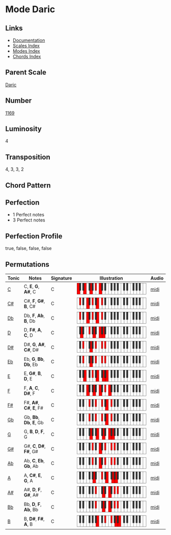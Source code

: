 # Mode Daric

## Links

- [Documentation](README.md)
- [Scales Index](Scales.md)
- [Modes Index](Modes.md)
- [Chords Index](Chords.md)

## Parent Scale

[Daric](ScaleDaric.md)

## Number

[1169](https://ianring.com/musictheory/scales/1169)

## Luminosity

4

## Transposition

4, 3, 3, 2

## Chord Pattern



## Perfection

- 1 Perfect notes
- 3 Perfect notes

## Perfection Profile

true, false, false, false

## Permutations

| Tonic | Notes | Signature | Illustration | Audio |
|-------|-------|-----------|--------------|-------|
| [C](ModeCNaturalDaric.md) | C, **E**, **G**, **A#**, C | C | ![CNaturalDaric](ModeCNaturalDaric.png) | [midi](https://github.com/edipermadi/music/blob/main/docs/ModeCNaturalDaric.mid?raw=true) |
| [C#](ModeCSharpDaric.md) | C#, **F**, **G#**, **B**, C# | C | ![CSharpDaric](ModeCSharpDaric.png) | [midi](https://github.com/edipermadi/music/blob/main/docs/ModeCSharpDaric.mid?raw=true) |
| [Db](ModeDFlatDaric.md) | Db, **F**, **Ab**, **B**, Db | C | ![DFlatDaric](ModeDFlatDaric.png) | [midi](https://github.com/edipermadi/music/blob/main/docs/ModeDFlatDaric.mid?raw=true) |
| [D](ModeDNaturalDaric.md) | D, **F#**, **A**, **C**, D | C | ![DNaturalDaric](ModeDNaturalDaric.png) | [midi](https://github.com/edipermadi/music/blob/main/docs/ModeDNaturalDaric.mid?raw=true) |
| [D#](ModeDSharpDaric.md) | D#, **G**, **A#**, **C#**, D# | C | ![DSharpDaric](ModeDSharpDaric.png) | [midi](https://github.com/edipermadi/music/blob/main/docs/ModeDSharpDaric.mid?raw=true) |
| [Eb](ModeEFlatDaric.md) | Eb, **G**, **Bb**, **Db**, Eb | C | ![EFlatDaric](ModeEFlatDaric.png) | [midi](https://github.com/edipermadi/music/blob/main/docs/ModeEFlatDaric.mid?raw=true) |
| [E](ModeENaturalDaric.md) | E, **G#**, **B**, **D**, E | C | ![ENaturalDaric](ModeENaturalDaric.png) | [midi](https://github.com/edipermadi/music/blob/main/docs/ModeENaturalDaric.mid?raw=true) |
| [F](ModeFNaturalDaric.md) | F, **A**, **C**, **D#**, F | C | ![FNaturalDaric](ModeFNaturalDaric.png) | [midi](https://github.com/edipermadi/music/blob/main/docs/ModeFNaturalDaric.mid?raw=true) |
| [F#](ModeFSharpDaric.md) | F#, **A#**, **C#**, **E**, F# | C | ![FSharpDaric](ModeFSharpDaric.png) | [midi](https://github.com/edipermadi/music/blob/main/docs/ModeFSharpDaric.mid?raw=true) |
| [Gb](ModeGFlatDaric.md) | Gb, **Bb**, **Db**, **E**, Gb | C | ![GFlatDaric](ModeGFlatDaric.png) | [midi](https://github.com/edipermadi/music/blob/main/docs/ModeGFlatDaric.mid?raw=true) |
| [G](ModeGNaturalDaric.md) | G, **B**, **D**, **F**, G | C | ![GNaturalDaric](ModeGNaturalDaric.png) | [midi](https://github.com/edipermadi/music/blob/main/docs/ModeGNaturalDaric.mid?raw=true) |
| [G#](ModeGSharpDaric.md) | G#, **C**, **D#**, **F#**, G# | C | ![GSharpDaric](ModeGSharpDaric.png) | [midi](https://github.com/edipermadi/music/blob/main/docs/ModeGSharpDaric.mid?raw=true) |
| [Ab](ModeAFlatDaric.md) | Ab, **C**, **Eb**, **Gb**, Ab | C | ![AFlatDaric](ModeAFlatDaric.png) | [midi](https://github.com/edipermadi/music/blob/main/docs/ModeAFlatDaric.mid?raw=true) |
| [A](ModeANaturalDaric.md) | A, **C#**, **E**, **G**, A | C | ![ANaturalDaric](ModeANaturalDaric.png) | [midi](https://github.com/edipermadi/music/blob/main/docs/ModeANaturalDaric.mid?raw=true) |
| [A#](ModeASharpDaric.md) | A#, **D**, **F**, **G#**, A# | C | ![ASharpDaric](ModeASharpDaric.png) | [midi](https://github.com/edipermadi/music/blob/main/docs/ModeASharpDaric.mid?raw=true) |
| [Bb](ModeBFlatDaric.md) | Bb, **D**, **F**, **Ab**, Bb | C | ![BFlatDaric](ModeBFlatDaric.png) | [midi](https://github.com/edipermadi/music/blob/main/docs/ModeBFlatDaric.mid?raw=true) |
| [B](ModeBNaturalDaric.md) | B, **D#**, **F#**, **A**, B | C | ![BNaturalDaric](ModeBNaturalDaric.png) | [midi](https://github.com/edipermadi/music/blob/main/docs/ModeBNaturalDaric.mid?raw=true) |
